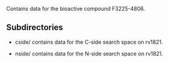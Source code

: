 Contains data for the bioactive compound F3225-4806.

## Subdirectories

- cside/ contains data for the C-side search space on rv1821.

- nside/ contains data for the N-side search space on rv1821.

